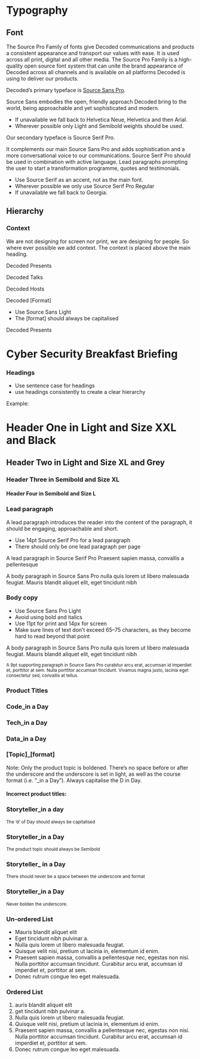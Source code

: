 # Typography

## Font
The Source Pro Family of fonts give Decoded communications and products a consistent appearance and transport our values with ease.
It is used across all print, digital and all other media. The Source Pro Family is a high-quality open source font system  that can unite the brand appearance of Decoded across all channels and is available on all platforms Decoded is using to deliver our products.

Decoded’s primary typeface is [Source Sans Pro](http://sourcesanspro.com/).

Source Sans embodies the open, friendly approach Decoded bring to the world, being approachable and yet sophisticated and modern.

- If unavailable we fall back to Helvetica Neue, Helvetica and then Arial.
- Wherever possible only Light and Semibold weights should be used.

Our secondary typeface is Source Serif Pro.

It complements our main Source Sans Pro and adds sophistication and a more conversational voice to our communications. Source Serif Pro should be used in combination with active language. Lead paragraphs prompting the user to start a transformation programme, quotes and testimonials.

- Use Source Serif as an accent, not as the main font.
- Wherever possible we only use Source Serif Pro Regular
- If unavailable we fall back to Georgia.


## Hierarchy

### Context
We are not designing for screen nor print, we are designing for people. So where ever possible we add context.
The context is placed above the main heading.

<span class="context">Decoded Presents</span>

<span class="context">Decoded Talks</span>

<span class="context">Decoded Hosts</span>

<span class="context">Decoded [Format]</span>


- Use Source Sans Light
- The [format] should always be capitalised

<div class="example">
  <span class="context">Decoded Presents</span>
  <h1>Cyber Security Breakfast Briefing</h1>
</div>

### Headings

- Use sentence case for headings
- use headings consistently to create a clear hierarchy

Example:

<div class="example">
  <h1>Header One in Light and Size XXL and Black</h1>
  <h2>Header Two in Light and Size XL and Grey</h2>
  <h3>Header Three in Semibold and Size XL</h3>
  <h4>Header Four in Semibold and Size L</h4>
</div>




### Lead paragraph

A lead paragraph introduces the reader into the content of the paragraph, it should be engaging, approachable and short.

- Use 14pt Source Serif Pro for a lead paragraph
- There should only be one lead paragraph per page

<div class="example">
  <p class="lead">A lead paragraph in Source Serif Pro Praesent sapien massa, convallis a pellentesque</p>
  <p>A body paragraph in Source Sans Pro nulla quis lorem ut libero malesuada feugiat. Mauris blandit aliquet elit, eget tincidunt nibh</p>
</div>



### Body copy

- Use Source Sans Pro Light
- Avoid using bold and italics
- Use 11pt for print and 14px for screen
- Make sure lines of text don’t exceed 65–75 characters, as they become hard to read beyond that point

<div class="example">
  <p>A body paragraph in Source Sans Pro nulla quis lorem ut libero malesuada feugiat. Mauris blandit aliquet elit, eget tincidunt nibh</p>
  <small>A 9pt supporting paragraph in Source Sans Pro curabitur arcu erat, accumsan id imperdiet et, porttitor at sem. Nulla porttitor accumsan tincidunt. Vivamus magna justo, lacinia eget consectetur sed, convallis at tellus.</small>
</div>

### Product Titles

<div class="example">
  <h3 class="courseName">Code<span>&#95;in a Day</span></h3>
  <h3 class="courseName">Tech<span>&#95;in a Day</span></h3>
  <h3 class="courseName">Data<span>&#95;in a Day</span></h3>
  <h3 class="courseName">[Topic]<span>&#95;[format]</span></h3>
</div>
  <p>Note: Only the product topic is boldened. There’s no space before or after the underscore and the underscore is set in light, as well as the course format (i.e. “&#95;in a Day”). Always capitalise the D in Day.</p>

  <h4>Incorrect product titles:</h4>

<div class="example">
  <h3 class="courseName">Storyteller<span>&#95;in a day<span></h3>
  <small>The ‘d’ of Day should always be capitalised</small>

  <h3>Storyteller&#95;in a Day</h3>
  <small>The product topic should always be Semibold</small>

  <h3 class="courseName">Storyteller<span>&#95; in a Day</span></h3>
  <small>There should never be a space between the underscore and format</small>

  <h3 class="courseName">Storyteller&#95;<span>in a Day</span></h3>
  <small>Never bolden the underscore.</small>
</div>

### Un-ordered List
- Mauris blandit aliquet elit
- Eget tincidunt nibh pulvinar a.
- Nulla quis lorem ut libero malesuada feugiat.
- Quisque velit nisi, pretium ut lacinia in, elementum id enim.
- Praesent sapien massa, convallis a pellentesque nec, egestas non nisi. Nulla porttitor accumsan tincidunt. Curabitur arcu erat, accumsan id imperdiet et, porttitor at sem.
- Donec rutrum congue leo eget malesuada.

### Ordered List
1. auris blandit aliquet elit
2. get tincidunt nibh pulvinar a.
3. Nulla quis lorem ut libero malesuada feugiat.
4. Quisque velit nisi, pretium ut lacinia in, elementum id enim.
5. Praesent sapien massa, convallis a pellentesque nec, egestas non nisi. Nulla porttitor accumsan tincidunt. Curabitur arcu erat, accumsan id imperdiet et, porttitor at sem.
6. Donec rutrum congue leo eget malesuada.
